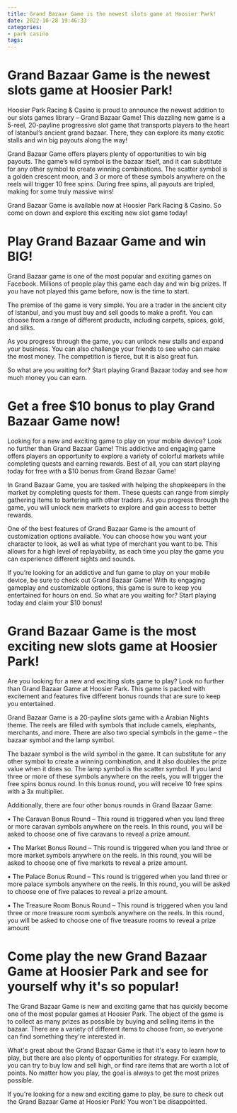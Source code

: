 ```yaml
---
title: Grand Bazaar Game is the newest slots game at Hoosier Park!
date: 2022-10-28 19:46:33
categories:
- park casino
tags:
---
```



#  Grand Bazaar Game is the newest slots game at Hoosier Park!

Hoosier Park Racing & Casino is proud to announce the newest addition to our slots games library – Grand Bazaar Game! This dazzling new game is a 5-reel, 20-payline progressive slot game that transports players to the heart of Istanbul’s ancient grand bazaar. There, they can explore its many exotic stalls and win big payouts along the way!

Grand Bazaar Game offers players plenty of opportunities to win big payouts. The game’s wild symbol is the bazaar itself, and it can substitute for any other symbol to create winning combinations. The scatter symbol is a golden crescent moon, and 3 or more of these symbols anywhere on the reels will trigger 10 free spins. During free spins, all payouts are tripled, making for some truly massive wins!

Grand Bazaar Game is available now at Hoosier Park Racing & Casino. So come on down and explore this exciting new slot game today!

#  Play Grand Bazaar Game and win BIG!

Grand Bazaar game is one of the most popular and exciting games on Facebook. Millions of people play this game each day and win big prizes. If you have not played this game before, now is the time to start.

The premise of the game is very simple. You are a trader in the ancient city of Istanbul, and you must buy and sell goods to make a profit. You can choose from a range of different products, including carpets, spices, gold, and silks.

As you progress through the game, you can unlock new stalls and expand your business. You can also challenge your friends to see who can make the most money. The competition is fierce, but it is also great fun.

So what are you waiting for? Start playing Grand Bazaar today and see how much money you can earn.

#  Get a free $10 bonus to play Grand Bazaar Game now!

Looking for a new and exciting game to play on your mobile device? Look no further than Grand Bazaar Game! This addictive and engaging game offers players an opportunity to explore a variety of colorful markets while completing quests and earning rewards. Best of all, you can start playing today for free with a $10 bonus from Grand Bazaar Game!

In Grand Bazaar Game, you are tasked with helping the shopkeepers in the market by completing quests for them. These quests can range from simply gathering items to bartering with other traders. As you progress through the game, you will unlock new markets to explore and gain access to better rewards.

One of the best features of Grand Bazaar Game is the amount of customization options available. You can choose how you want your character to look, as well as what type of merchant you want to be. This allows for a high level of replayability, as each time you play the game you can experience different sights and sounds.

If you’re looking for an addictive and fun game to play on your mobile device, be sure to check out Grand Bazaar Game! With its engaging gameplay and customizable options, this game is sure to keep you entertained for hours on end. So what are you waiting for? Start playing today and claim your $10 bonus!

#  Grand Bazaar Game is the most exciting new slots game at Hoosier Park!

Are you looking for a new and exciting slots game to play? Look no further than Grand Bazaar Game at Hoosier Park. This game is packed with excitement and features five different bonus rounds that are sure to keep you entertained.

Grand Bazaar Game is a 20-payline slots game with a Arabian Nights theme. The reels are filled with symbols that include camels, elephants, merchants, and more. There are also two special symbols in the game – the bazaar symbol and the lamp symbol.

The bazaar symbol is the wild symbol in the game. It can substitute for any other symbol to create a winning combination, and it also doubles the prize value when it does so. The lamp symbol is the scatter symbol. If you land three or more of these symbols anywhere on the reels, you will trigger the free spins bonus round. In this bonus round, you will receive 10 free spins with a 3x multiplier.

Additionally, there are four other bonus rounds in Grand Bazaar Game:

• The Caravan Bonus Round – This round is triggered when you land three or more caravan symbols anywhere on the reels. In this round, you will be asked to choose one of five caravans to reveal a prize amount.

• The Market Bonus Round – This round is triggered when you land three or more market symbols anywhere on the reels. In this round, you will be asked to choose one of five markets to reveal a prize amount.

• The Palace Bonus Round – This round is triggered when you land three or more palace symbols anywhere on the reels. In this round, you will be asked to choose one of five palaces to reveal a prize amount.

• The Treasure Room Bonus Round – This round is triggered when you land three or more treasure room symbols anywhere on the reels. In this round, you will be asked to choose one of five treasure rooms to reveal a prize amount

#  Come play the new Grand Bazaar Game at Hoosier Park and see for yourself why it's so popular!

The Grand Bazaar Game is new and exciting game that has quickly become one of the most popular games at Hoosier Park. The object of the game is to collect as many prizes as possible by buying and selling items in the bazaar. There are a variety of different items to choose from, so everyone can find something they're interested in.

What's great about the Grand Bazaar Game is that it's easy to learn how to play, but there are also plenty of opportunities for strategy. For example, you can try to buy low and sell high, or find rare items that are worth a lot of points. No matter how you play, the goal is always to get the most prizes possible.

If you're looking for a new and exciting game to play, be sure to check out the Grand Bazaar Game at Hoosier Park! You won't be disappointed.